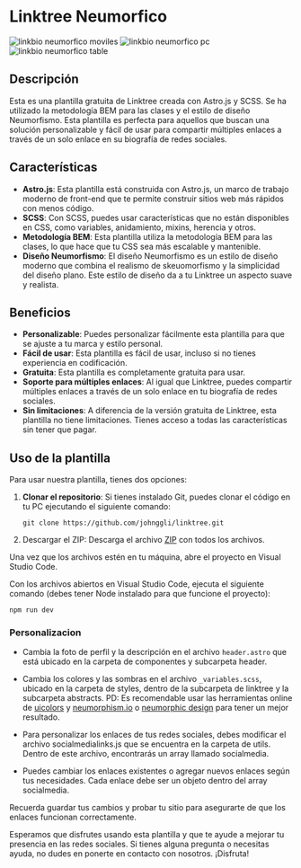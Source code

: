 # Linktree Neumorfico

![linkbio neumorfico moviles](https://github.com/devjhonluna/linkbio-neumorphic/assets/106981529/77aff58e-647d-41e1-b8f8-797843bd2f0e)
![linkbio neumorfico pc](https://github.com/devjhonluna/linkbio-neumorphic/assets/106981529/d11f5745-d1d1-4902-b213-5e75a45cef38)
![linkbio neumorfico table](https://github.com/devjhonluna/linkbio-neumorphic/assets/106981529/5e780242-3932-4df2-8f3c-2288b0cea56e)


## Descripción

Esta es una plantilla gratuita de Linktree creada con Astro.js y SCSS. Se ha utilizado la metodología BEM para las clases y el estilo de diseño Neumorfismo. Esta plantilla es perfecta para aquellos que buscan una solución personalizable y fácil de usar para compartir múltiples enlaces a través de un solo enlace en su biografía de redes sociales.

## Características

- **Astro.js**: Esta plantilla está construida con Astro.js, un marco de trabajo moderno de front-end que te permite construir sitios web más rápidos con menos código.
- **SCSS**: Con SCSS, puedes usar características que no están disponibles en CSS, como variables, anidamiento, mixins, herencia y otros.
- **Metodología BEM**: Esta plantilla utiliza la metodología BEM para las clases, lo que hace que tu CSS sea más escalable y mantenible.
- **Diseño Neumorfismo**: El diseño Neumorfismo es un estilo de diseño moderno que combina el realismo de skeuomorfismo y la simplicidad del diseño plano. Este estilo de diseño da a tu Linktree un aspecto suave y realista.

## Beneficios

- **Personalizable**: Puedes personalizar fácilmente esta plantilla para que se ajuste a tu marca y estilo personal.
- **Fácil de usar**: Esta plantilla es fácil de usar, incluso si no tienes experiencia en codificación.
- **Gratuita**: Esta plantilla es completamente gratuita para usar.
- **Soporte para múltiples enlaces**: Al igual que Linktree, puedes compartir múltiples enlaces a través de un solo enlace en tu biografía de redes sociales.
- **Sin limitaciones**: A diferencia de la versión gratuita de Linktree, esta plantilla no tiene limitaciones. Tienes acceso a todas las características sin tener que pagar.

## Uso de la plantilla 

Para usar nuestra plantilla, tienes dos opciones:

1. **Clonar el repositorio**: Si tienes instalado Git, puedes clonar el código en tu PC ejecutando el siguiente comando:
   ```
   git clone https://github.com/johnggli/linktree.git
   ```
2. Descargar el ZIP: Descarga el archivo [ZIP](https://github.com/devjhonluna/linkbio-neumorphic/archive/refs/heads/master.zip) con todos los archivos.
   
Una vez que los archivos estén en tu máquina, abre el proyecto en Visual Studio Code.

Con los archivos abiertos en Visual Studio Code, ejecuta el siguiente comando (debes tener Node instalado para que funcione el proyecto):

 ```
npm run dev

 ```

### Personalizacion 

* Cambia la foto de perfil y la descripción en el archivo ```header.astro``` que está ubicado en la carpeta de componentes y subcarpeta header.
  
* Cambia los colores y las sombras en el archivo ```_variables.scss```, ubicado en la carpeta de styles, dentro de la subcarpeta de linktree y la subcarpeta abstracts. PD: Es recomendable usar las herramientas online de [uicolors](https://uicolors.app/create) y [neumorphism.io](https://neumorphism.io/) o [neumorphic design](https://neumorphic.design/)  para tener un mejor resultado.

* Para personalizar los enlaces de tus redes sociales, debes modificar el archivo socialmedialinks.js que se encuentra en la carpeta de utils. Dentro de este archivo, encontrarás un array llamado socialmedia.
  
* Puedes cambiar los enlaces existentes o agregar nuevos enlaces según tus necesidades. Cada enlace debe ser un objeto dentro del array socialmedia.

Recuerda guardar tus cambios y probar tu sitio para asegurarte de que los enlaces funcionan correctamente.


Esperamos que disfrutes usando esta plantilla y que te ayude a mejorar tu presencia en las redes sociales. Si tienes alguna pregunta o necesitas ayuda, no dudes en ponerte en contacto con nosotros. ¡Disfruta!

